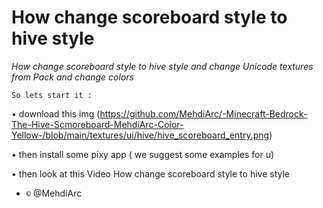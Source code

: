 # How change scoreboard style to hive style
*How change scoreboard style to hive style and change Unicode textures from Pack and change colors*

``So lets start it :``

• download this img (https://github.com/MehdiArc/-Minecraft-Bedrock-The-Hive-Scmoreboard-MehdiArc-Color-Yellow-/blob/main/textures/ui/hive/hive_scoreboard_entry.png)

• then install some pixy app ( we suggest some examples for u)

• then look at this Video
How change scoreboard style to hive style


- ``©`` @MehdiArc
